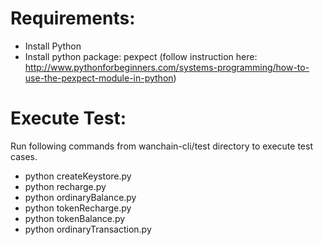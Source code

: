 # Requirements:

- Install Python
- Install python package: pexpect (follow instruction here: http://www.pythonforbeginners.com/systems-programming/how-to-use-the-pexpect-module-in-python)



# Execute Test:

Run following commands from wanchain-cli/test directory to execute test cases.
- python createKeystore.py
- python recharge.py
- python ordinaryBalance.py
- python tokenRecharge.py
- python tokenBalance.py
- python ordinaryTransaction.py
